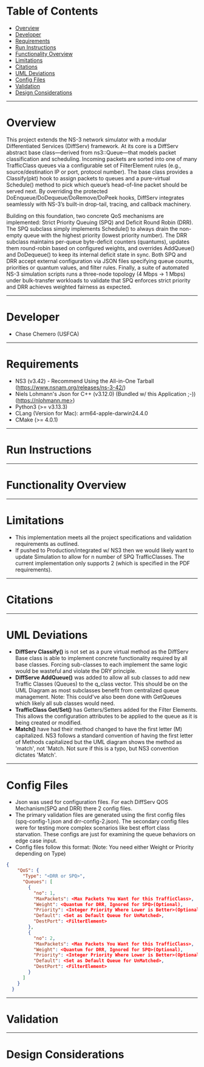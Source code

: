 # Table of Contents
* [Overview](#overview)
* [Developer](#overview)
* [Requirements](#requirements)
* [Run Instructions](#run-instructions)
* [Functionality Overview](#functionality-overview)
* [Limitations](#limitations)
* [Citations](#citations)
* [UML Deviations](#uml-deviations)
* [Config Files](#config-files)
* [Validation](#validation)
* [Design Considerations](#design-considerations)

---
# Overview

This project extends the NS-3 network simulator with a modular Differentiated Services (DiffServ) framework. At its core is a DiffServ abstract base class—derived from ns3::Queue<Packet>—that models packet classification and scheduling. Incoming packets are sorted into one of many TrafficClass queues via a configurable set of FilterElement rules (e.g., source/destination IP or port, protocol number). The base class provides a Classify(pkt) hook to assign packets to queues and a pure-virtual Schedule() method to pick which queue’s head-of-line packet should be served next. By overriding the protected DoEnqueue/DoDequeue/DoRemove/DoPeek hooks, DiffServ integrates seamlessly with NS-3’s built-in drop-tail, tracing, and callback machinery.

Building on this foundation, two concrete QoS mechanisms are implemented: Strict Priority Queuing (SPQ) and Deficit Round Robin (DRR). The SPQ subclass simply implements Schedule() to always drain the non-empty queue with the highest priority (lowest priority number). The DRR subclass maintains per-queue byte-deficit counters (quantums), updates them round-robin based on configured weights, and overrides AddQueue() and DoDequeue() to keep its internal deficit state in sync. Both SPQ and DRR accept external configuration via JSON files specifying queue counts, priorities or quantum values, and filter rules. Finally, a suite of automated NS-3 simulation scripts runs a three-node topology (4 Mbps → 1 Mbps) under bulk-transfer workloads to validate that SPQ enforces strict priority and DRR achieves weighted fairness as expected.

---
# Developer

- Chase Chemero (USFCA)

--- 
# Requirements

- NS3 (v3.42) - Recommend Using the All-in-One Tarball (https://www.nsnam.org/releases/ns-3-42/)
- Niels Lohmann's Json for C++ (v3.12.0) (Bundled w/ this Application ;-)) (https://nlohmann.me>)
- Python3 (>= v3.13.3)
- CLang (Version for Mac): arm64-apple-darwin24.4.0
- CMake (>= 4.0.1)

--- 
# Run Instructions


---
# Functionality Overview

---
# Limitations
- This implementation meets all the project specifications and validation requirements as outlined. 
- If pushed to Production/integrated w/ NS3 then we would likely want to update Simulation to allow for n number of SPQ TrafficClasses. The current implementation only supports 2 (which is specified in the PDF requirements).
--- 
# Citations


---
# UML Deviations

- <b>DiffServ Classify()</b> is not set as a pure virtual method as the DiffServ Base class is able to implement concrete functionality required by all base classes. Forcing sub-classes to each implement the same logic would be wasteful and violate the DRY principle. 
- <b>DiffServe AddQueue()</b> was added to allow all sub classes to add new Traffic Classes (Queues) to the q_class vector. This should be on the UML Diagram as most subclasses benefit from centralized queue management. Note: This could've also been done with GetQueues which likely all sub classes would need.
- <b>TrafficClass Get/Set<Member>()</b> has Getters/Setters added for the Filter Elements. This allows the configuration attributes to be applied to the queue as it is being created or modified. 
- <b><All Classes> Match()</b> have had their method changed to have the first letter (M) capitalized. NS3 follows a standard convention of having the first letter of Methods capitalized but the UML diagram shows the method as 'match', not 'Match. Not sure if this is a typo, but NS3 convention dictates 'Match'.

---
# Config Files
- Json was used for configuration files. For each DiffServ QOS Mechanism(SPQ and DRR) there 2 config files. 
- The primary validation files are generated using the first config files (spq-config-1.json and drr-config-2.json). The secondary config files were for testing more complex scenarios like best effort class starvation. These configs are just for examining the queue behaviors on edge case input. 
- Config files follow this format: (Note: You need either Weight or Priority depending on Type)

```json
{
    "QoS": {
      "Type": "<DRR or SPQ>",
      "Queues": [
        {
          "no": 1,
          "MaxPackets": <Max Packets You Want for this TrafficClass>,
          "Weight": <Quantum for DRR, Ignored for SPQ>(Optional),
          "Priority": <Integer Priority Where Lower is Better>(Optional),
          "Default": <Set as Default Queue for UnMatched>,
          "DestPort": <FilterElement>
        },
        {
          "no": 2,
          "MaxPackets": <Max Packets You Want for this TrafficClass>,
          "Weight": <Quantum for DRR, Ignored for SPQ>(Optional),
          "Priority": <Integer Priority Where Lower is Better>(Optional),
          "Default": <Set as Default Queue for UnMatched>,
          "DestPort": <FilterElement>
        }
      ]
    }
  }
```

--- 
# Validation

---
# Design Considerations

